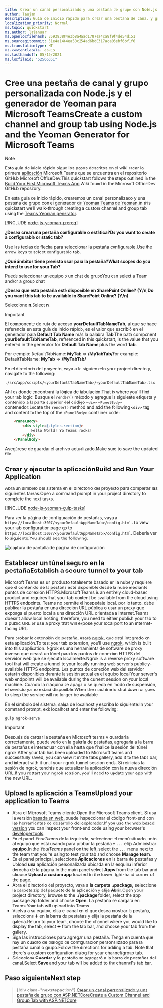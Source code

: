 ```yaml
---
title: Crear un canal personalizado y una pestaña de grupo con Node.js y el generador de Yeoman para Microsoft Teams
author: laujan
description: Guía de inicio rápido para crear una pestaña de canal y grupo con el Generador de Yeoman para Microsoft Teams.
localization_priority: Normal
ms.topic: quickstart
ms.author: lajanuar
ms.openlocfilehash: 559393884e3b8a4aad1787ea4ca8f9f4de54d151
ms.sourcegitcommit: 51e4a1464ea58c254ad6bd0317aca03ebf6bf1f6
ms.translationtype: MT
ms.contentlocale: es-ES
ms.lasthandoff: 05/19/2021
ms.locfileid: "52566651"
---
```

# <a name="create-a-custom-channel-and-group-tab-using-nodejs-and-the-yeoman-generator-for-microsoft-teams"></a><span data-ttu-id="6a984-103">Cree una pestaña de canal y grupo personalizada con Node.js y el generador de Yeoman para Microsoft Teams</span><span class="sxs-lookup"><span data-stu-id="6a984-103">Create a custom channel and group tab using Node.js and the Yeoman Generator for Microsoft Teams</span></span>

>[!NOTE]
><span data-ttu-id="6a984-104">Esta guía de inicio rápido sigue los pasos descritos en el wiki crear la primera [aplicación](https://github.com/OfficeDev/generator-teams/wiki/Build-Your-First-Microsoft-Teams-App) Microsoft Teams que se encuentra en el repositorio GitHub Microsoft OfficeDev.</span><span class="sxs-lookup"><span data-stu-id="6a984-104">This quickstart follows the steps outlined in the [Build Your First Microsoft Teams App](https://github.com/OfficeDev/generator-teams/wiki/Build-Your-First-Microsoft-Teams-App) Wiki found in the Microsoft OfficeDev GitHub repository.</span></span>

<span data-ttu-id="6a984-105">En esta guía de inicio rápido, crearemos un canal personalizado y una pestaña de grupo con el generador [de Yeoman Teams de Yeoman.](https://github.com/OfficeDev/generator-teams/)</span><span class="sxs-lookup"><span data-stu-id="6a984-105">In this quickstart we'll walk-through creating a custom channel and group tab using the [Teams Yeoman generator](https://github.com/OfficeDev/generator-teams/).</span></span>

[!INCLUDE [node-js-yeoman-prereq](~/includes/tabs/node-js-yeoman-prereq.md)]

<span data-ttu-id="6a984-106">**¿Desea crear una pestaña configurable o estática?**</span><span class="sxs-lookup"><span data-stu-id="6a984-106">**Do you want to create a configurable or static tab?**</span></span>

<span data-ttu-id="6a984-107">Use las teclas de flecha para seleccionar la pestaña configurable.</span><span class="sxs-lookup"><span data-stu-id="6a984-107">Use the arrow keys to select configurable tab.</span></span>

<span data-ttu-id="6a984-108">**¿Qué ámbitos tiene previsto usar para la pestaña?**</span><span class="sxs-lookup"><span data-stu-id="6a984-108">**What scopes do you intend to use for your Tab?**</span></span>

<span data-ttu-id="6a984-109">Puede seleccionar un equipo o un chat de grupo</span><span class="sxs-lookup"><span data-stu-id="6a984-109">You can select a Team and/or a group chat</span></span>

<span data-ttu-id="6a984-110">**¿Desea que esta pestaña esté disponible en SharePoint Online? (Y/n)**</span><span class="sxs-lookup"><span data-stu-id="6a984-110">**Do you want this tab to be available in SharePoint Online? (Y/n)**</span></span> 

<span data-ttu-id="6a984-111">Seleccione **n**.</span><span class="sxs-lookup"><span data-stu-id="6a984-111">Select **n**.</span></span>

>[!IMPORTANT]
><span data-ttu-id="6a984-112">El componente de ruta de acceso **yourDefaultTabNameTab**, al que se hace referencia en esta guía de inicio rápido, es el valor que escribió en el generador para **Default Tab Name** más la palabra **Tab**.</span><span class="sxs-lookup"><span data-stu-id="6a984-112">The path component **yourDefaultTabNameTab**, referenced in this quickstart, is the value that you entered in the generator for **Default Tab Name** plus the word **Tab**.</span></span>
>
><span data-ttu-id="6a984-113">Por ejemplo: DefaultTabName: **MyTab**  =>  **/MyTabTab/**</span><span class="sxs-lookup"><span data-stu-id="6a984-113">For example: DefaultTabName: **MyTab** => **/MyTabTab/**</span></span>

<span data-ttu-id="6a984-114">En el directorio del proyecto, vaya a lo siguiente:</span><span class="sxs-lookup"><span data-stu-id="6a984-114">In your project directory, navigate to the following:</span></span>

```bash
./src/app/scripts/<yourDefaultTabNameTab>/<yourDefaultTabNameTab>.tsx
```

<span data-ttu-id="6a984-115">Ahí es donde encontrará la lógica de tabulación.</span><span class="sxs-lookup"><span data-stu-id="6a984-115">That is where you'll find your tab logic.</span></span> <span data-ttu-id="6a984-116">Busque el `render()` método y agregue la siguiente etiqueta y contenido a la parte superior del código `<div>` `<PanelBody>` contenedor:</span><span class="sxs-lookup"><span data-stu-id="6a984-116">Locate the `render()` method and add the following `<div>` tag and content to the top of the `<PanelBody>` container code:</span></span>

```html
    <PanelBody>
        <div style={styles.section}>
            Hello World! Yo Teams rocks!
        </div>
    </PanelBody>
```

<span data-ttu-id="6a984-117">Asegúrese de guardar el archivo actualizado.</span><span class="sxs-lookup"><span data-stu-id="6a984-117">Make sure to save the updated file.</span></span>

## <a name="build-and-run-your-application"></a><span data-ttu-id="6a984-118">Crear y ejecutar la aplicación</span><span class="sxs-lookup"><span data-stu-id="6a984-118">Build and Run Your Application</span></span>

<span data-ttu-id="6a984-119">Abra un símbolo del sistema en el directorio del proyecto para completar las siguientes tareas.</span><span class="sxs-lookup"><span data-stu-id="6a984-119">Open a command prompt in your project directory to complete the next tasks.</span></span>

[!INCLUDE [node-js-yeoman-gulp-tasks](~/includes/tabs/node-js-yeoman-gulp-tasks.md)]

<span data-ttu-id="6a984-120">Para ver la página de configuración de pestañas, vaya a `https://localhost:3007/<yourDefaultAppNameTab>/config.html` .</span><span class="sxs-lookup"><span data-stu-id="6a984-120">To view your tab configuration page go to `https://localhost:3007/<yourDefaultAppNameTab>/config.html`.</span></span> <span data-ttu-id="6a984-121">Debería ver lo siguiente:</span><span class="sxs-lookup"><span data-stu-id="6a984-121">You should see the following:</span></span>

![captura de pantalla de página de configuración](~/assets/images/tab-images/configurationPage.png)

## <a name="establish-a-secure-tunnel-to-your-tab"></a><span data-ttu-id="6a984-123">Establecer un túnel seguro en la pestaña</span><span class="sxs-lookup"><span data-stu-id="6a984-123">Establish a secure tunnel to your tab</span></span>

<span data-ttu-id="6a984-124">Microsoft Teams es un producto totalmente basado en la nube y requiere que el contenido de la pestaña esté disponible desde la nube mediante puntos de conexión HTTPS.</span><span class="sxs-lookup"><span data-stu-id="6a984-124">Microsoft Teams is an entirely cloud-based product and requires that your tab content be available from the cloud using HTTPS endpoints.</span></span> <span data-ttu-id="6a984-125">Teams no permite el hospedaje local, por lo tanto, debe publicar la pestaña en una dirección URL pública o usar un proxy que exponga el puerto local a una dirección URL orientada a Internet.</span><span class="sxs-lookup"><span data-stu-id="6a984-125">Teams doesn't allow local hosting, therefore, you need to either publish your tab to a public URL or use a proxy that will expose your local port to an internet-facing URL.</span></span>

<span data-ttu-id="6a984-126">Para probar la extensión de pestaña, usará [ngrok](https://ngrok.com/docs), que está integrado en esta aplicación.</span><span class="sxs-lookup"><span data-stu-id="6a984-126">To test your tab extension, you'll use [ngrok](https://ngrok.com/docs), which is built into this application.</span></span> <span data-ttu-id="6a984-127">Ngrok es una herramienta de software de proxy inverso que creará un túnel para los puntos de conexión HTTPS del servidor web que se ejecuta localmente.</span><span class="sxs-lookup"><span data-stu-id="6a984-127">Ngrok is a reverse proxy software tool that will create a tunnel to your locally running web server's publicly-available HTTPS endpoints.</span></span> <span data-ttu-id="6a984-128">Los puntos de conexión web del servidor estarán disponibles durante la sesión actual en el equipo local.</span><span class="sxs-lookup"><span data-stu-id="6a984-128">Your server's web endpoints will be available during the current session on your local machine.</span></span> <span data-ttu-id="6a984-129">Cuando la máquina se apaga o se queda en modo de suspensión, el servicio ya no estará disponible.</span><span class="sxs-lookup"><span data-stu-id="6a984-129">When the machine is shut down or goes to sleep the service will no longer be available.</span></span>

<span data-ttu-id="6a984-130">En el símbolo del sistema, salga de localhost y escriba lo siguiente:</span><span class="sxs-lookup"><span data-stu-id="6a984-130">In your command prompt, exit localhost and enter the following:</span></span>

```bash
gulp ngrok-serve
```

> [!IMPORTANT]
> <span data-ttu-id="6a984-131">Después de cargar la pestaña en Microsoft teams y guardarla correctamente, puede verlo en la galería de pestañas, agregarla a la barra de pestañas e interactuar con ella hasta que finalice la sesión del túnel ngrok.</span><span class="sxs-lookup"><span data-stu-id="6a984-131">After your tab has been uploaded to Microsoft teams and successfully saved, you can view it in the tabs gallery, add it to the tabs bar, and interact with it until your ngrok tunnel session ends.</span></span> <span data-ttu-id="6a984-132">Si reinicias la sesión de ngrok, tendrás que actualizar la aplicación con la nueva dirección URL.</span><span class="sxs-lookup"><span data-stu-id="6a984-132">If you restart your ngrok session, you'll need to update your app with the new URL.</span></span>

## <a name="upload-your-application-to-teams"></a><span data-ttu-id="6a984-133">Upload la aplicación a Teams</span><span class="sxs-lookup"><span data-stu-id="6a984-133">Upload your application to Teams</span></span>

- <span data-ttu-id="6a984-134">Abra el Microsoft Teams cliente.</span><span class="sxs-lookup"><span data-stu-id="6a984-134">Open the Microsoft Teams client.</span></span> <span data-ttu-id="6a984-135">Si usa la versión [basada en web,](https://teams.microsoft.com) puede inspeccionar el código front-end con las herramientas de desarrollo [del explorador.](~/tabs/how-to/developer-tools.md)</span><span class="sxs-lookup"><span data-stu-id="6a984-135">If you use the [web based version](https://teams.microsoft.com) you can inspect your front-end code using your browser's [developer tools](~/tabs/how-to/developer-tools.md).</span></span>
- <span data-ttu-id="6a984-136">En el panel *YourTeams* de la izquierda, seleccione el menú situado junto al equipo que está usando para probar la pestaña y `...` elija Administrar **equipo**.</span><span class="sxs-lookup"><span data-stu-id="6a984-136">In the *YourTeams* panel on the left, select the `...` menu next to the team that you're using to test your tab and choose **Manage team**.</span></span>
- <span data-ttu-id="6a984-137">En el panel principal, selecciona **Aplicaciones** en la barra de pestañas y Upload **una** aplicación personalizada ubicada en la esquina inferior derecha de la página.</span><span class="sxs-lookup"><span data-stu-id="6a984-137">In the main panel select **Apps** from the tab bar and choose **Upload a custom app** located in the lower right-hand corner of the page.</span></span>
- <span data-ttu-id="6a984-138">Abra el directorio del proyecto, vaya a **la carpeta ./package,** seleccione la carpeta zip del paquete de la aplicación y elija **Abrir**.</span><span class="sxs-lookup"><span data-stu-id="6a984-138">Open your project directory, browse to the **./package** folder, select the app package zip folder and choose **Open**.</span></span> <span data-ttu-id="6a984-139">La pestaña se cargará en Teams.</span><span class="sxs-lookup"><span data-stu-id="6a984-139">Your tab will upload into Teams.</span></span>
- <span data-ttu-id="6a984-140">Vuelva a su equipo, elija el canal en el que desea mostrar la pestaña, seleccione ➕ en la barra de pestañas y elija la pestaña de la galería.</span><span class="sxs-lookup"><span data-stu-id="6a984-140">Return to your team, choose the channel where you would like to display the tab, select ➕ from the tab bar, and choose your tab from the gallery.</span></span>
- <span data-ttu-id="6a984-141">Siga las instrucciones para agregar una pestaña. Tenga en cuenta que hay un cuadro de diálogo de configuración personalizado para la pestaña canal o grupo.</span><span class="sxs-lookup"><span data-stu-id="6a984-141">Follow the directions for adding a tab. Note that there's a custom configuration dialog for your channel/group tab.</span></span>
- <span data-ttu-id="6a984-142">Selecciona **Guardar** y la pestaña se agregará a la barra de pestañas del canal.</span><span class="sxs-lookup"><span data-stu-id="6a984-142">Select **Save** and your tab will be added to the channel's tab bar.</span></span>

## <a name="next-step"></a><span data-ttu-id="6a984-143">Paso siguiente</span><span class="sxs-lookup"><span data-stu-id="6a984-143">Next step</span></span>

> [!div class="nextstepaction"]
> [<span data-ttu-id="6a984-144">Crear un canal personalizado y una pestaña de grupo con ASP.NETCore</span><span class="sxs-lookup"><span data-stu-id="6a984-144">Create a Custom Channel and Group Tab with ASP.NETCore</span></span>](~/tabs/quickstarts/create-channel-group-tab-dotnet-core.md)